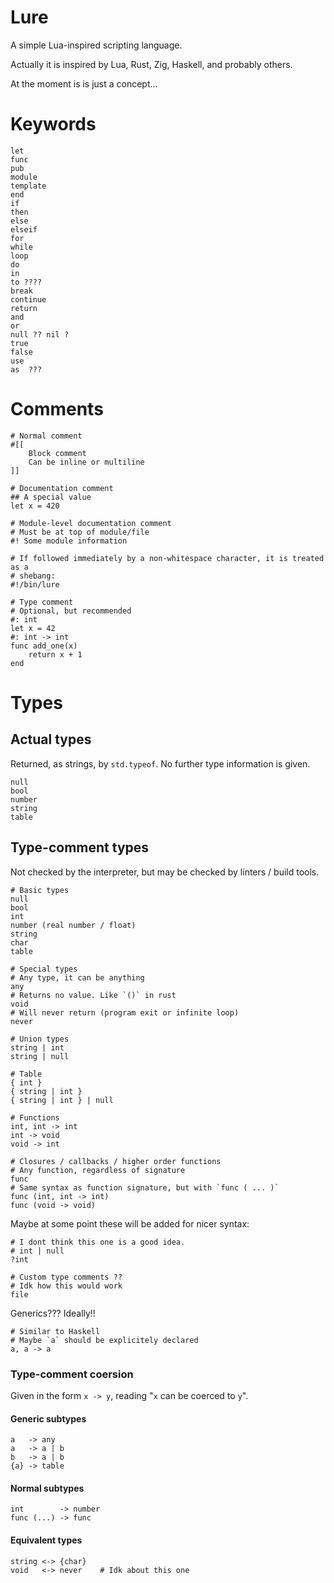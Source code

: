 # Lure

A simple Lua-inspired scripting language.

Actually it is inspired by Lua, Rust, Zig, Haskell, and probably others.

At the moment is is just a concept...

# Keywords

```
let
func
pub
module
template
end
if
then
else
elseif
for
while
loop
do
in
to ????
break
continue
return
and
or
null ?? nil ?
true
false
use
as  ???
```

# Comments

```lure
# Normal comment
#[[
    Block comment
    Can be inline or multiline
]]

# Documentation comment
## A special value
let x = 420

# Module-level documentation comment
# Must be at top of module/file
#! Some module information

# If followed immediately by a non-whitespace character, it is treated as a
# shebang:
#!/bin/lure

# Type comment
# Optional, but recommended
#: int
let x = 42
#: int -> int
func add_one(x)
    return x + 1
end
```

# Types

## Actual types

Returned, as strings, by `std.typeof`.
No further type information is given.

```
null
bool
number
string
table
```

## Type-comment types

Not checked by the interpreter, but may be checked by linters / build tools.

```
# Basic types
null
bool
int
number (real number / float)
string
char
table

# Special types
# Any type, it can be anything
any
# Returns no value. Like `()` in rust
void
# Will never return (program exit or infinite loop)
never

# Union types
string | int
string | null

# Table
{ int }
{ string | int }
{ string | int } | null

# Functions
int, int -> int
int -> void
void -> int

# Closures / callbacks / higher order functions
# Any function, regardless of signature
func
# Same syntax as function signature, but with `func ( ... )`
func (int, int -> int)
func (void -> void)
```

Maybe at some point these will be added for nicer syntax:

```
# I dont think this one is a good idea.
# int | null
?int

# Custom type comments ??
# Idk how this would work
file
```

Generics??? Ideally!!

```
# Similar to Haskell
# Maybe `a` should be explicitely declared
a, a -> a
```

### Type-comment coersion

Given in the form `x -> y`, reading "`x` can be coerced to `y`".

#### Generic subtypes

```
a   -> any
a   -> a | b
b   -> a | b
{a} -> table
```

#### Normal subtypes

```
int        -> number
func (...) -> func
```

#### Equivalent types

```
string <-> {char}
void   <-> never    # Idk about this one
```

